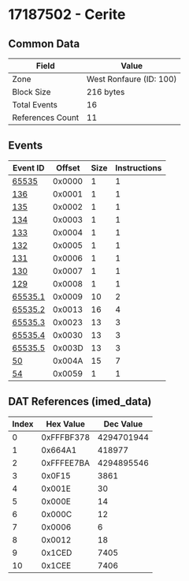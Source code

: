 # 17187502 - Cerite

## Common Data

| Field            | Value                   |
|------------------|-------------------------|
| Zone             | West Ronfaure (ID: 100) |
| Block Size       | 216 bytes               |
| Total Events     | 16                      |
| References Count | 11                      |

## Events

| Event ID                | Offset   |   Size |   Instructions |
|-------------------------|----------|--------|----------------|
| [65535](./65535.md)     | 0x0000   |      1 |              1 |
| [136](./136.md)         | 0x0001   |      1 |              1 |
| [135](./135.md)         | 0x0002   |      1 |              1 |
| [134](./134.md)         | 0x0003   |      1 |              1 |
| [133](./133.md)         | 0x0004   |      1 |              1 |
| [132](./132.md)         | 0x0005   |      1 |              1 |
| [131](./131.md)         | 0x0006   |      1 |              1 |
| [130](./130.md)         | 0x0007   |      1 |              1 |
| [129](./129.md)         | 0x0008   |      1 |              1 |
| [65535.1](./65535.1.md) | 0x0009   |     10 |              2 |
| [65535.2](./65535.2.md) | 0x0013   |     16 |              4 |
| [65535.3](./65535.3.md) | 0x0023   |     13 |              3 |
| [65535.4](./65535.4.md) | 0x0030   |     13 |              3 |
| [65535.5](./65535.5.md) | 0x003D   |     13 |              3 |
| [50](./50.md)           | 0x004A   |     15 |              7 |
| [54](./54.md)           | 0x0059   |      1 |              1 |

## DAT References (imed_data)

|   Index | Hex Value   |   Dec Value |
|---------|-------------|-------------|
|       0 | 0xFFFBF378  |  4294701944 |
|       1 | 0x664A1     |      418977 |
|       2 | 0xFFFEE7BA  |  4294895546 |
|       3 | 0x0F15      |        3861 |
|       4 | 0x001E      |          30 |
|       5 | 0x000E      |          14 |
|       6 | 0x000C      |          12 |
|       7 | 0x0006      |           6 |
|       8 | 0x0012      |          18 |
|       9 | 0x1CED      |        7405 |
|      10 | 0x1CEE      |        7406 |

